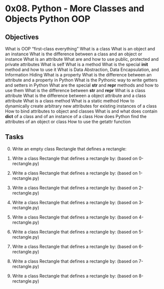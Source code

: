 # 0x08. Python - More Classes and Objects Python OOP

## Objectives
What is OOP
“first-class everything”
What is a class
What is an object and an instance
What is the difference between a class and an object or instance
What is an attribute
What are and how to use public, protected and private attributes
What is self
What is a method
What is the special __init__ method and how to use it
What is Data Abstraction, Data Encapsulation, and Information Hiding
What is a property
What is the difference between an attribute and a property in Python
What is the Pythonic way to write getters and setters in Python
What are the special __str__ and __repr__ methods and how to use them
What is the difference between __str__ and __repr__
What is a class attribute
What is the difference between a object attribute and a class attribute
What is a class method
What is a static method
How to dynamically create arbitrary new attributes for existing instances of a class
How to bind attributes to object and classes
What is and what does contain __dict__ of a class and of an instance of a class
How does Python find the attributes of an object or class
How to use the getattr function

## Tasks
0. Write an empty class Rectangle that defines a rectangle:
1. Write a class Rectangle that defines a rectangle by: (based on 0-rectangle.py)
2. Write a class Rectangle that defines a rectangle by: (based on 1-rectangle.py)
3. Write a class Rectangle that defines a rectangle by: (based on 2-rectangle.py)

4. Write a class Rectangle that defines a rectangle by: (based on 3-rectangle.py)
5. Write a class Rectangle that defines a rectangle by: (based on 4-rectangle.py)
6. Write a class Rectangle that defines a rectangle by: (based on 5-rectangle.py)
7. Write a class Rectangle that defines a rectangle by: (based on 6-rectangle.py)
8. Write a class Rectangle that defines a rectangle by: (based on 7-rectangle.py)
9. Write a class Rectangle that defines a rectangle by: (based on 8-rectangle.py)
